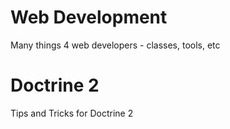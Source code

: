 # Web Development
Many things 4 web developers - classes, tools, etc

# Doctrine 2
Tips and Tricks for Doctrine 2
